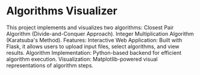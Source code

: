 # Algorithms Visualizer
 This project implements and visualizes two algorithms:  Closest Pair Algorithm (Divide-and-Conquer Approach). Integer Multiplication Algorithm (Karatsuba's Method). Features: Interactive Web Application: Built with Flask, it allows users to upload input files, select algorithms, and view results. Algorithm Implementation: Python-based backend for efficient algorithm execution. Visualization: Matplotlib-powered visual representations of algorithm steps.
